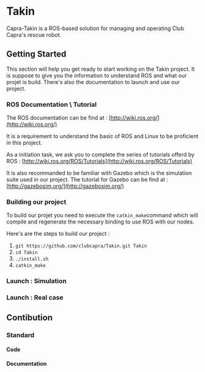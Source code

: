 # Takin
 Capra-Takin is a ROS-based solution for managing and operating Club Capra's rescue robot.

## Getting Started

This section will help you get ready to start working on the Takin project. It is suppose to give you the information to understand ROS and what our projet is build. There's also the documentation to launch and use our project.

### ROS Documentation \ Tutorial

The ROS documentation can be find at : [http://wiki.ros.org/](http://wiki.ros.org/)

It is a requirement to understand the basic of ROS and Linux to be proficient in this project. 

As a initiation task, we ask you to complete the series of tutorials offerd by ROS : [http://wiki.ros.org/ROS/Tutorials](http://wiki.ros.org/ROS/Tutorials)

It is also recommanded to be familiar with Gazebo which is the simulation suite used in our project. The tutorial for Gazebo can be find at : [http://gazebosim.org/](http://gazebosim.org/)

### Building our project

To build our projet you need to execute the `catkin_make`command which will compile and regenerate the necessary binding to use ROS with our nodes.

Here's are the steps to build our project : 

1. `git https://github.com/clubcapra/Takin.git Takin`
2. `cd Takin`
3. `./install.sh`
4. `catkin_make`

### Launch : Simulation

### Launch : Real case

## Contibution 

### Standard

#### Code

#### Documentation
